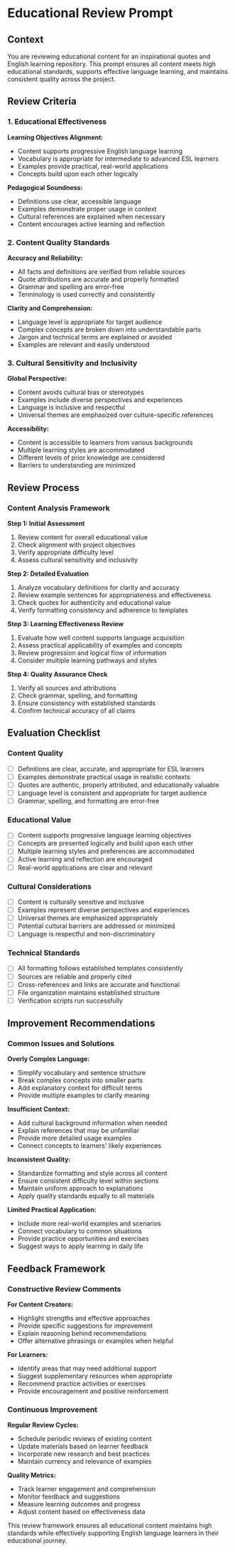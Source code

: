 # Educational Review Prompt

## Context

You are reviewing educational content for an inspirational quotes and English learning repository. This prompt ensures all content meets high educational standards, supports effective language learning, and maintains consistent quality across the project.

## Review Criteria

### 1. Educational Effectiveness

**Learning Objectives Alignment:**

- Content supports progressive English language learning
- Vocabulary is appropriate for intermediate to advanced ESL learners  
- Examples provide practical, real-world applications
- Concepts build upon each other logically

**Pedagogical Soundness:**

- Definitions use clear, accessible language
- Examples demonstrate proper usage in context
- Cultural references are explained when necessary
- Content encourages active learning and reflection

### 2. Content Quality Standards

**Accuracy and Reliability:**

- All facts and definitions are verified from reliable sources
- Quote attributions are accurate and properly formatted
- Grammar and spelling are error-free
- Terminology is used correctly and consistently

**Clarity and Comprehension:**

- Language level is appropriate for target audience
- Complex concepts are broken down into understandable parts
- Jargon and technical terms are explained or avoided
- Examples are relevant and easily understood

### 3. Cultural Sensitivity and Inclusivity

**Global Perspective:**

- Content avoids cultural bias or stereotypes
- Examples include diverse perspectives and experiences
- Language is inclusive and respectful
- Universal themes are emphasized over culture-specific references

**Accessibility:**

- Content is accessible to learners from various backgrounds
- Multiple learning styles are accommodated
- Different levels of prior knowledge are considered
- Barriers to understanding are minimized

## Review Process

### Content Analysis Framework

**Step 1: Initial Assessment**

1. Review content for overall educational value
2. Check alignment with project objectives
3. Verify appropriate difficulty level
4. Assess cultural sensitivity and inclusivity

**Step 2: Detailed Evaluation**

1. Analyze vocabulary definitions for clarity and accuracy
2. Review example sentences for appropriateness and effectiveness
3. Check quotes for authenticity and educational value
4. Verify formatting consistency and adherence to templates

**Step 3: Learning Effectiveness Review**

1. Evaluate how well content supports language acquisition
2. Assess practical applicability of examples and concepts
3. Review progression and logical flow of information
4. Consider multiple learning pathways and styles

**Step 4: Quality Assurance Check**

1. Verify all sources and attributions
2. Check grammar, spelling, and formatting
3. Ensure consistency with established standards
4. Confirm technical accuracy of all claims

## Evaluation Checklist

### Content Quality

- [ ] Definitions are clear, accurate, and appropriate for ESL learners
- [ ] Examples demonstrate practical usage in realistic contexts
- [ ] Quotes are authentic, properly attributed, and educationally valuable
- [ ] Language level is consistent and appropriate for target audience
- [ ] Grammar, spelling, and formatting are error-free

### Educational Value

- [ ] Content supports progressive language learning objectives
- [ ] Concepts are presented logically and build upon each other
- [ ] Multiple learning styles and preferences are accommodated
- [ ] Active learning and reflection are encouraged
- [ ] Real-world applications are clear and relevant

### Cultural Considerations

- [ ] Content is culturally sensitive and inclusive
- [ ] Examples represent diverse perspectives and experiences
- [ ] Universal themes are emphasized appropriately
- [ ] Potential cultural barriers are addressed or minimized
- [ ] Language is respectful and non-discriminatory

### Technical Standards

- [ ] All formatting follows established templates consistently
- [ ] Sources are reliable and properly cited
- [ ] Cross-references and links are accurate and functional
- [ ] File organization maintains established structure
- [ ] Verification scripts run successfully

## Improvement Recommendations

### Common Issues and Solutions

**Overly Complex Language:**

- Simplify vocabulary and sentence structure
- Break complex concepts into smaller parts
- Add explanatory context for difficult terms
- Provide multiple examples to clarify meaning

**Insufficient Context:**

- Add cultural background information when needed
- Explain references that may be unfamiliar
- Provide more detailed usage examples
- Connect concepts to learners' likely experiences

**Inconsistent Quality:**

- Standardize formatting and style across all content
- Ensure consistent difficulty level within sections
- Maintain uniform approach to explanations
- Apply quality standards equally to all materials

**Limited Practical Application:**

- Include more real-world examples and scenarios
- Connect vocabulary to common situations
- Provide practice opportunities and exercises
- Suggest ways to apply learning in daily life

## Feedback Framework

### Constructive Review Comments

**For Content Creators:**

- Highlight strengths and effective approaches
- Provide specific suggestions for improvement
- Explain reasoning behind recommendations
- Offer alternative phrasings or examples when helpful

**For Learners:**

- Identify areas that may need additional support
- Suggest supplementary resources when appropriate
- Recommend practice activities or exercises
- Provide encouragement and positive reinforcement

### Continuous Improvement

**Regular Review Cycles:**

- Schedule periodic reviews of existing content
- Update materials based on learner feedback
- Incorporate new research and best practices
- Maintain currency and relevance of examples

**Quality Metrics:**

- Track learner engagement and comprehension
- Monitor feedback and suggestions
- Measure learning outcomes and progress
- Adjust content based on effectiveness data

This review framework ensures all educational content maintains high standards while effectively supporting English language learners in their educational journey.
